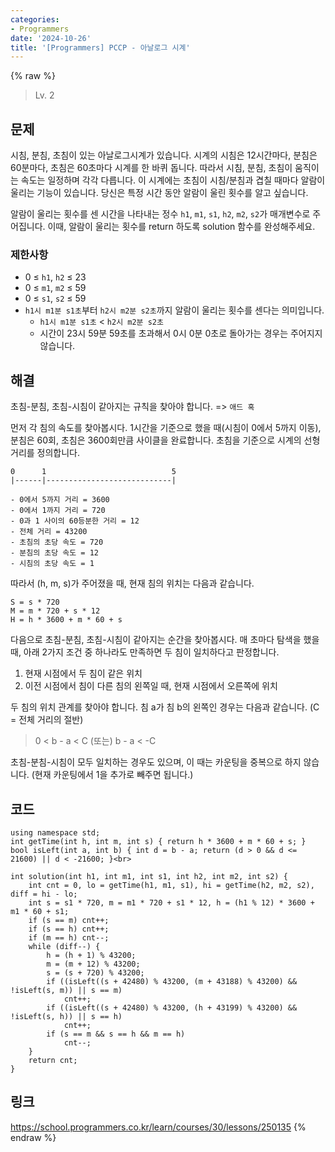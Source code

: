```yaml
---
categories:
- Programmers
date: '2024-10-26'
title: '[Programmers] PCCP - 아날로그 시계'
---
```


{% raw %}
> Lv. 2<br>

## 문제
시침, 분침, 초침이 있는 아날로그시계가 있습니다. 시계의 시침은 12시간마다, 분침은 60분마다, 초침은 60초마다 시계를 한 바퀴 돕니다. 따라서 시침, 분침, 초침이 움직이는 속도는 일정하며 각각 다릅니다. 이 시계에는 초침이 시침/분침과 겹칠 때마다 알람이 울리는 기능이 있습니다. 당신은 특정 시간 동안 알람이 울린 횟수를 알고 싶습니다.

알람이 울리는 횟수를 센 시간을 나타내는 정수  `h1`,  `m1`,  `s1`,  `h2`,  `m2`,  `s2`가 매개변수로 주어집니다. 이때, 알람이 울리는 횟수를 return 하도록 solution 함수를 완성해주세요.

### 제한사항
-   0 ≤  `h1`,  `h2`  ≤ 23
-   0 ≤  `m1`,  `m2`  ≤ 59
-   0 ≤  `s1`,  `s2`  ≤ 59
-   `h1시 m1분 s1초`부터  `h2시 m2분 s2초`까지 알람이 울리는 횟수를 센다는 의미입니다.
    -   `h1시 m1분 s1초`  <  `h2시 m2분 s2초`
    -   시간이 23시 59분 59초를 초과해서 0시 0분 0초로 돌아가는 경우는 주어지지 않습니다.

## 해결
초침-분침, 초침-시침이 같아지는 규칙을 찾아야 합니다. => `애드 혹`<br>

먼저 각 침의 속도를 찾아봅시다. 1시간을 기준으로 했을 때(시침이 0에서 5까지 이동), 분침은 60회, 초침은 3600회만큼 사이클을 완료합니다. 초침을 기준으로 시계의 선형 거리를 정의합니다.
```
0      1                            5
|------|----------------------------|

- 0에서 5까지 거리 = 3600
- 0에서 1까지 거리 = 720
- 0과 1 사이의 60등분한 거리 = 12
- 전체 거리 = 43200
- 초침의 초당 속도 = 720
- 분침의 초당 속도 = 12
- 시침의 초당 속도 = 1
```

따라서 (h, m, s)가 주어졌을 때, 현재 침의 위치는 다음과 같습니다.
```
S = s * 720
M = m * 720 + s * 12
H = h * 3600 + m * 60 + s
```

다음으로 초침-분침, 초침-시침이 같아지는 순간을 찾아봅시다. 매 초마다 탐색을 했을 때, 아래 2가지 조건 중 하나라도 만족하면 두 침이 일치하다고 판정합니다.
1. 현재 시점에서 두 침이 같은 위치
2. 이전 시점에서 침이 다른 침의 왼쪽일 때, 현재 시점에서 오른쪽에 위치

두 침의 위치 관계를 찾아야 합니다. 침 a가 침 b의 왼쪽인 경우는 다음과 같습니다. (C = 전체 거리의 절반)
> 0 < b - a < C (또는) b - a < -C<br>

초침-분침-시침이 모두 일치하는 경우도 있으며, 이 때는 카운팅을 중복으로 하지 않습니다. (현재 카운팅에서 1을 추가로 빼주면 됩니다.)

## 코드
```
using namespace std;
int getTime(int h, int m, int s) { return h * 3600 + m * 60 + s; }
bool isLeft(int a, int b) { int d = b - a; return (d > 0 && d <= 21600) || d < -21600; }<br>

int solution(int h1, int m1, int s1, int h2, int m2, int s2) {
    int cnt = 0, lo = getTime(h1, m1, s1), hi = getTime(h2, m2, s2), diff = hi - lo;
    int s = s1 * 720, m = m1 * 720 + s1 * 12, h = (h1 % 12) * 3600 + m1 * 60 + s1;
    if (s == m) cnt++;
    if (s == h) cnt++;
    if (m == h) cnt--;
    while (diff--) {
        h = (h + 1) % 43200;
        m = (m + 12) % 43200;
        s = (s + 720) % 43200;
        if ((isLeft((s + 42480) % 43200, (m + 43188) % 43200) && !isLeft(s, m)) || s == m)
            cnt++;
        if ((isLeft((s + 42480) % 43200, (h + 43199) % 43200) && !isLeft(s, h)) || s == h)
            cnt++;
        if (s == m && s == h && m == h)
            cnt--;
    }
    return cnt;
}
```

## 링크
https://school.programmers.co.kr/learn/courses/30/lessons/250135
{% endraw %}